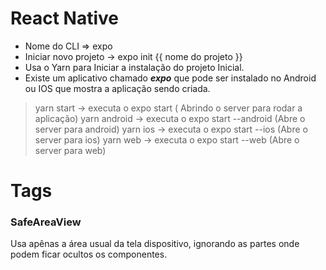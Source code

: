 # React Native

* Nome do CLI => expo
* Iniciar novo projeto -> expo init {{ nome do projeto }}
* Usa o Yarn para Iniciar a instalação do projeto Inicial.
* Existe um aplicativo chamado ***expo*** que pode ser instalado no Android ou IOS que mostra a aplicação sendo criada.

 > yarn start -> executa o expo start ( Abrindo o server para rodar a aplicação)
 yarn android -> executa o expo start --android (Abre o server para android)
 yarn ios -> executa o expo start --ios (Abre o server para ios)
 yarn web -> executa o expo start --web (Abre o server para web)


 # Tags

 ### SafeAreaView

 Usa apênas a área usual da tela dispositivo, ignorando as partes onde podem ficar ocultos os componentes.